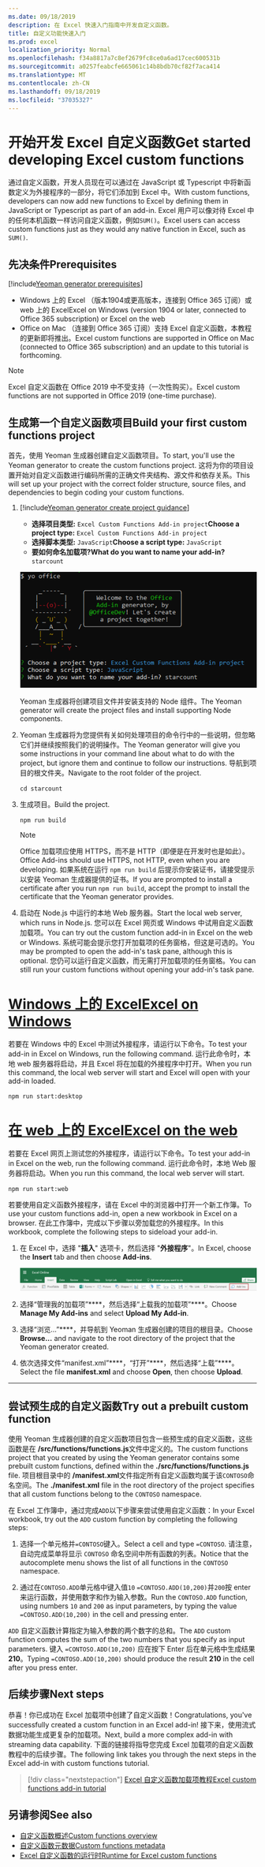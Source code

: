 ```yaml
---
ms.date: 09/18/2019
description: 在 Excel 快速入门指南中开发自定义函数。
title: 自定义功能快速入门
ms.prod: excel
localization_priority: Normal
ms.openlocfilehash: f34a8817a7c8ef2679fc8ce0a6ad17cec600531b
ms.sourcegitcommit: a0257feabcfe665061c14b8bdb70cf82f7aca414
ms.translationtype: MT
ms.contentlocale: zh-CN
ms.lasthandoff: 09/18/2019
ms.locfileid: "37035327"
---
```

# <a name="get-started-developing-excel-custom-functions"></a><span data-ttu-id="ceb31-103">开始开发 Excel 自定义函数</span><span class="sxs-lookup"><span data-stu-id="ceb31-103">Get started developing Excel custom functions</span></span>

<span data-ttu-id="ceb31-104">通过自定义函数，开发人员现在可以通过在 JavaScript 或 Typescript 中将新函数定义为外接程序的一部分，将它们添加到 Excel 中。</span><span class="sxs-lookup"><span data-stu-id="ceb31-104">With custom functions, developers can now add new functions to Excel by defining them in JavaScript or Typescript as part of an add-in.</span></span> <span data-ttu-id="ceb31-105">Excel 用户可以像对待 Excel 中的任何本机函数一样访问自定义函数，例如`SUM()`。</span><span class="sxs-lookup"><span data-stu-id="ceb31-105">Excel users can access custom functions just as they would any native function in Excel, such as `SUM()`.</span></span>

## <a name="prerequisites"></a><span data-ttu-id="ceb31-106">先决条件</span><span class="sxs-lookup"><span data-stu-id="ceb31-106">Prerequisites</span></span>

[!include[Yeoman generator prerequisites](../includes/quickstart-yo-prerequisites.md)]

* <span data-ttu-id="ceb31-107">Windows 上的 Excel （版本1904或更高版本，连接到 Office 365 订阅）或 web 上的 Excel</span><span class="sxs-lookup"><span data-stu-id="ceb31-107">Excel on Windows (version 1904 or later, connected to Office 365 subscription) or Excel on the web</span></span>
* <span data-ttu-id="ceb31-108">Office on Mac （连接到 Office 365 订阅）支持 Excel 自定义函数，本教程的更新即将推出。</span><span class="sxs-lookup"><span data-stu-id="ceb31-108">Excel custom functions are supported in Office on Mac (connected to Office 365 subscription) and an update to this tutorial is forthcoming.</span></span>

>[!NOTE]
><span data-ttu-id="ceb31-109">Excel 自定义函数在 Office 2019 中不受支持（一次性购买）。</span><span class="sxs-lookup"><span data-stu-id="ceb31-109">Excel custom functions are not supported in Office 2019 (one-time purchase).</span></span>

## <a name="build-your-first-custom-functions-project"></a><span data-ttu-id="ceb31-110">生成第一个自定义函数项目</span><span class="sxs-lookup"><span data-stu-id="ceb31-110">Build your first custom functions project</span></span>

<span data-ttu-id="ceb31-111">首先，使用 Yeoman 生成器创建自定义函数项目。</span><span class="sxs-lookup"><span data-stu-id="ceb31-111">To start, you'll use the Yeoman generator to create the custom functions project.</span></span> <span data-ttu-id="ceb31-112">这将为你的项目设置开始对自定义函数进行编码所需的正确文件夹结构、源文件和依存关系。</span><span class="sxs-lookup"><span data-stu-id="ceb31-112">This will set up your project with the correct folder structure, source files, and dependencies to begin coding your custom functions.</span></span>

1. [!include[Yeoman generator create project guidance](../includes/yo-office-command-guidance.md)]

    - <span data-ttu-id="ceb31-113">**选择项目类型:** `Excel Custom Functions Add-in project`</span><span class="sxs-lookup"><span data-stu-id="ceb31-113">**Choose a project type:** `Excel Custom Functions Add-in project`</span></span>
    - <span data-ttu-id="ceb31-114">**选择脚本类型:** `JavaScript`</span><span class="sxs-lookup"><span data-stu-id="ceb31-114">**Choose a script type:** `JavaScript`</span></span>
    - <span data-ttu-id="ceb31-115">**要如何命名加载项?**</span><span class="sxs-lookup"><span data-stu-id="ceb31-115">**What do you want to name your add-in?**</span></span> `starcount`

    ![自定义函数的 Office 外接程序提示的 Yeoman 生成器](../images/starcountPrompt.png)

    <span data-ttu-id="ceb31-117">Yeoman 生成器将创建项目文件并安装支持的 Node 组件。</span><span class="sxs-lookup"><span data-stu-id="ceb31-117">The Yeoman generator will create the project files and install supporting Node components.</span></span>

2. <span data-ttu-id="ceb31-118">Yeoman 生成器将为您提供有关如何处理项目的命令行中的一些说明，但忽略它们并继续按照我们的说明操作。</span><span class="sxs-lookup"><span data-stu-id="ceb31-118">The Yeoman generator will give you some instructions in your command line about what to do with the project, but ignore them and continue to follow our instructions.</span></span> <span data-ttu-id="ceb31-119">导航到项目的根文件夹。</span><span class="sxs-lookup"><span data-stu-id="ceb31-119">Navigate to the root folder of the project.</span></span>

    ```command&nbsp;line
    cd starcount
    ```

3. <span data-ttu-id="ceb31-120">生成项目。</span><span class="sxs-lookup"><span data-stu-id="ceb31-120">Build the project.</span></span> 

    ```command&nbsp;line
    npm run build
    ```

    > [!NOTE]
    > <span data-ttu-id="ceb31-121">Office 加载项应使用 HTTPS，而不是 HTTP（即便是在开发时也是如此）。</span><span class="sxs-lookup"><span data-stu-id="ceb31-121">Office Add-ins should use HTTPS, not HTTP, even when you are developing.</span></span> <span data-ttu-id="ceb31-122">如果系统在运行 `npm run build` 后提示你安装证书，请接受提示以安装 Yeoman 生成器提供的证书。</span><span class="sxs-lookup"><span data-stu-id="ceb31-122">If you are prompted to install a certificate after you run `npm run build`, accept the prompt to install the certificate that the Yeoman generator provides.</span></span>

4. <span data-ttu-id="ceb31-123">启动在 Node.js 中运行的本地 Web 服务器。</span><span class="sxs-lookup"><span data-stu-id="ceb31-123">Start the local web server, which runs in Node.js.</span></span> <span data-ttu-id="ceb31-124">您可以在 Excel 网页或 Windows 中试用自定义函数加载项。</span><span class="sxs-lookup"><span data-stu-id="ceb31-124">You can try out the custom function add-in in Excel on the web or Windows.</span></span> <span data-ttu-id="ceb31-125">系统可能会提示您打开加载项的任务窗格，但这是可选的。</span><span class="sxs-lookup"><span data-stu-id="ceb31-125">You may be prompted to open the add-in's task pane, although this is optional.</span></span> <span data-ttu-id="ceb31-126">您仍可以运行自定义函数，而无需打开加载项的任务窗格。</span><span class="sxs-lookup"><span data-stu-id="ceb31-126">You can still run your custom functions without opening your add-in's task pane.</span></span>

# <a name="excel-on-windowstabexcel-windows"></a>[<span data-ttu-id="ceb31-127">Windows 上的 Excel</span><span class="sxs-lookup"><span data-stu-id="ceb31-127">Excel on Windows</span></span>](#tab/excel-windows)

<span data-ttu-id="ceb31-128">若要在 Windows 中的 Excel 中测试外接程序，请运行以下命令。</span><span class="sxs-lookup"><span data-stu-id="ceb31-128">To test your add-in in Excel on Windows, run the following command.</span></span> <span data-ttu-id="ceb31-129">运行此命令时，本地 web 服务器将启动，并且 Excel 将在加载的外接程序中打开。</span><span class="sxs-lookup"><span data-stu-id="ceb31-129">When you run this command, the local web server will start and Excel will open with your add-in loaded.</span></span>

```command&nbsp;line
npm run start:desktop
```

# <a name="excel-on-the-webtabexcel-online"></a>[<span data-ttu-id="ceb31-130">在 web 上的 Excel</span><span class="sxs-lookup"><span data-stu-id="ceb31-130">Excel on the web</span></span>](#tab/excel-online)

<span data-ttu-id="ceb31-131">若要在 Excel 网页上测试您的外接程序，请运行以下命令。</span><span class="sxs-lookup"><span data-stu-id="ceb31-131">To test your add-in in Excel on the web, run the following command.</span></span> <span data-ttu-id="ceb31-132">运行此命令时，本地 Web 服务器将启动。</span><span class="sxs-lookup"><span data-stu-id="ceb31-132">When you run this command, the local web server will start.</span></span>

```command&nbsp;line
npm run start:web
```

<span data-ttu-id="ceb31-133">若要使用自定义函数外接程序，请在 Excel 中的浏览器中打开一个新工作簿。</span><span class="sxs-lookup"><span data-stu-id="ceb31-133">To use your custom functions add-in, open a new workbook in Excel on a browser.</span></span> <span data-ttu-id="ceb31-134">在此工作簿中，完成以下步骤以旁加载您的外接程序。</span><span class="sxs-lookup"><span data-stu-id="ceb31-134">In this workbook, complete the following steps to sideload your add-in.</span></span>

1. <span data-ttu-id="ceb31-135">在 Excel 中，选择 "**插入**" 选项卡，然后选择 "**外接程序**"。</span><span class="sxs-lookup"><span data-stu-id="ceb31-135">In Excel, choose the **Insert** tab and then choose **Add-ins**.</span></span>

   ![在 Excel 中的 "我的外接程序" 图标突出显示的网页中插入功能区](../images/excel-cf-online-register-add-in-1.png)
   
2. <span data-ttu-id="ceb31-137">选择“管理我的加载项”\*\*\*\*，然后选择“上载我的加载项”\*\*\*\*。</span><span class="sxs-lookup"><span data-stu-id="ceb31-137">Choose **Manage My Add-ins** and select **Upload My Add-in**.</span></span>

3. <span data-ttu-id="ceb31-138">选择“浏览...”\*\*\*\*，并导航到 Yeoman 生成器创建的项目的根目录。</span><span class="sxs-lookup"><span data-stu-id="ceb31-138">Choose **Browse...** and navigate to the root directory of the project that the Yeoman generator created.</span></span>

4. <span data-ttu-id="ceb31-139">依次选择文件“manifest.xml”\*\*\*\*，“打开”\*\*\*\*，然后选择“上载”\*\*\*\*。</span><span class="sxs-lookup"><span data-stu-id="ceb31-139">Select the file **manifest.xml** and choose **Open**, then choose **Upload**.</span></span>

---

## <a name="try-out-a-prebuilt-custom-function"></a><span data-ttu-id="ceb31-140">尝试预生成的自定义函数</span><span class="sxs-lookup"><span data-stu-id="ceb31-140">Try out a prebuilt custom function</span></span>

<span data-ttu-id="ceb31-141">使用 Yeoman 生成器创建的自定义函数项目包含一些预生成的自定义函数，这些函数是在 **/src/functions/functions.js**文件中定义的。</span><span class="sxs-lookup"><span data-stu-id="ceb31-141">The custom functions project that you created by using the Yeoman generator contains some prebuilt custom functions, defined within the **./src/functions/functions.js** file.</span></span> <span data-ttu-id="ceb31-142">项目根目录中的 **/manifest.xml**文件指定所有自定义函数均属于该`CONTOSO`命名空间。</span><span class="sxs-lookup"><span data-stu-id="ceb31-142">The **./manifest.xml** file in the root directory of the project specifies that all custom functions belong to the `CONTOSO` namespace.</span></span>

<span data-ttu-id="ceb31-143">在 Excel 工作簿中，通过完成`ADD`以下步骤来尝试使用自定义函数：</span><span class="sxs-lookup"><span data-stu-id="ceb31-143">In your Excel workbook, try out the `ADD` custom function by completing the following steps:</span></span>

1. <span data-ttu-id="ceb31-144">选择一个单元格并`=CONTOSO`键入。</span><span class="sxs-lookup"><span data-stu-id="ceb31-144">Select a cell and type `=CONTOSO`.</span></span> <span data-ttu-id="ceb31-145">请注意，自动完成菜单将显示 `CONTOSO` 命名空间中所有函数的列表。</span><span class="sxs-lookup"><span data-stu-id="ceb31-145">Notice that the autocomplete menu shows the list of all functions in the `CONTOSO` namespace.</span></span>

2. <span data-ttu-id="ceb31-146">通过在`CONTOSO.ADD`单元格中键入值`10` `=CONTOSO.ADD(10,200)`并`200`按 enter 来运行函数，并使用数字和作为输入参数。</span><span class="sxs-lookup"><span data-stu-id="ceb31-146">Run the `CONTOSO.ADD` function, using numbers `10` and `200` as input parameters, by typing the value `=CONTOSO.ADD(10,200)` in the cell and pressing enter.</span></span>

<span data-ttu-id="ceb31-147">`ADD` 自定义函数计算指定为输入参数的两个数字的总和。</span><span class="sxs-lookup"><span data-stu-id="ceb31-147">The `ADD` custom function computes the sum of the two numbers that you specify as input parameters.</span></span> <span data-ttu-id="ceb31-148">键入 `=CONTOSO.ADD(10,200)` 应在按下 Enter 后在单元格中生成结果 **210**。</span><span class="sxs-lookup"><span data-stu-id="ceb31-148">Typing `=CONTOSO.ADD(10,200)` should produce the result **210** in the cell after you press enter.</span></span>

## <a name="next-steps"></a><span data-ttu-id="ceb31-149">后续步骤</span><span class="sxs-lookup"><span data-stu-id="ceb31-149">Next steps</span></span>

<span data-ttu-id="ceb31-150">恭喜！你已成功在 Excel 加载项中创建了自定义函数！</span><span class="sxs-lookup"><span data-stu-id="ceb31-150">Congratulations, you've successfully created a custom function in an Excel add-in!</span></span> <span data-ttu-id="ceb31-151">接下来，使用流式数据功能生成更复杂的加载项。</span><span class="sxs-lookup"><span data-stu-id="ceb31-151">Next, build a more complex add-in with streaming data capability.</span></span> <span data-ttu-id="ceb31-152">下面的链接将指导您完成 Excel 加载项的自定义函数教程中的后续步骤。</span><span class="sxs-lookup"><span data-stu-id="ceb31-152">The following link takes you through the next steps in the Excel add-in with custom functions tutorial.</span></span>

> [!div class="nextstepaction"]
> [<span data-ttu-id="ceb31-153">Excel 自定义函数加载项教程</span><span class="sxs-lookup"><span data-stu-id="ceb31-153">Excel custom functions add-in tutorial</span></span>](../tutorials/excel-tutorial-create-custom-functions.md#create-a-custom-function-that-requests-data-from-the-web
)

## <a name="see-also"></a><span data-ttu-id="ceb31-154">另请参阅</span><span class="sxs-lookup"><span data-stu-id="ceb31-154">See also</span></span>

* [<span data-ttu-id="ceb31-155">自定义函数概述</span><span class="sxs-lookup"><span data-stu-id="ceb31-155">Custom functions overview</span></span>](../excel/custom-functions-overview.md)
* [<span data-ttu-id="ceb31-156">自定义函数元数据</span><span class="sxs-lookup"><span data-stu-id="ceb31-156">Custom functions metadata</span></span>](../excel/custom-functions-json.md)
* [<span data-ttu-id="ceb31-157">Excel 自定义函数的运行时</span><span class="sxs-lookup"><span data-stu-id="ceb31-157">Runtime for Excel custom functions</span></span>](../excel/custom-functions-runtime.md)